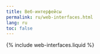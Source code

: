 ```yaml
---
title: Веб-интерфейсы
permalink: ru/web-interfaces.html
lang: ru
toc: false
---
```


{% include web-interfaces.liquid %}
